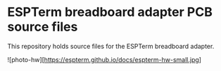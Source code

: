 # ESPTerm breadboard adapter PCB source files

This repository holds source files for the ESPTerm 
breadboard adapter.

![photo-hw][https://espterm.github.io/docs/espterm-hw-small.jpg]




